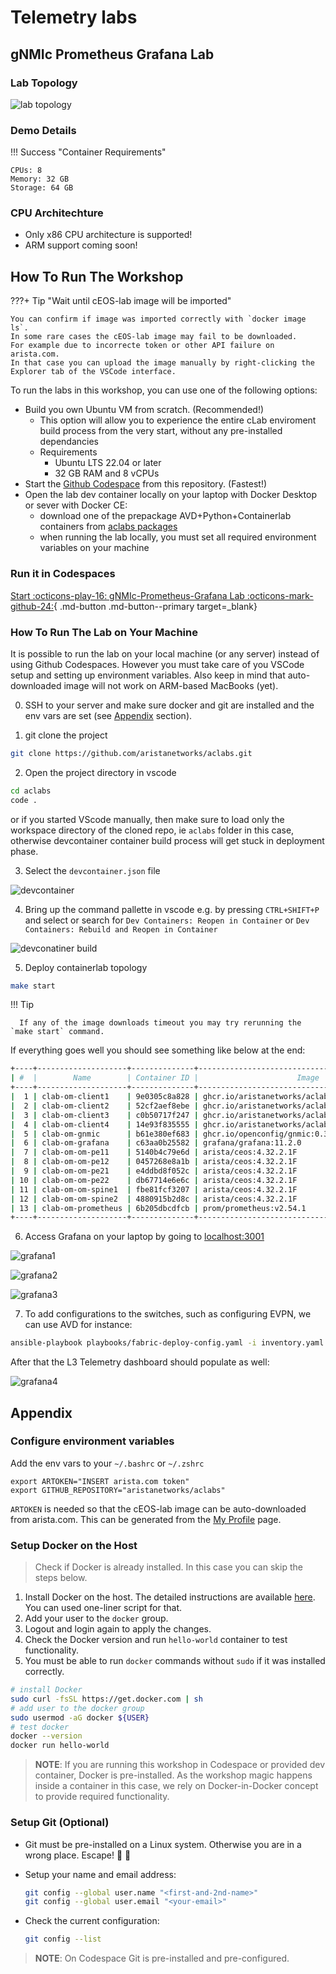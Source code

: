 # Telemetry labs

## gNMIc Prometheus Grafana Lab

### Lab Topology

![lab topology](assets/img/aclabs-telemetrylab-A.png)

### Demo Details

!!! Success "Container Requirements"

    CPUs: 8
    Memory: 32 GB
    Storage: 64 GB

### CPU Architechture

- Only x86 CPU architecture is supported!
- ARM support coming soon!

## How To Run The Workshop

???+ Tip "Wait until cEOS-lab image will be imported"

    You can confirm if image was imported correctly with `docker image ls`.
    In some rare cases the cEOS-lab image may fail to be downloaded.
    For example due to incorrecte token or other API failure on arista.com.
    In that case you can upload the image manually by right-clicking the Explorer tab of the VSCode interface.

To run the labs in this workshop, you can use one of the following options:

- Build you own Ubuntu VM from scratch. (Recommended!)
  - This option will allow you to experience the entire cLab enviroment build process from the very start, without any pre-installed dependancies
  - Requirements
    - Ubuntu LTS 22.04 or later
    - 32 GB RAM and 8 vCPUs
- Start the [Github Codespace](https://codespaces.new/noredistribution/aclabs/tree/main?quickstart=1&devcontainer_path=.devcontainer%2Fgnmic-prometheus-grafana%2Fdevcontainer.json) from this repository. (Fastest!)
- Open the lab dev container locally on your laptop with Docker Desktop or sever with Docker CE:
  - download one of the prepackage AVD+Python+Containerlab containers from [aclabs packages](https://github.com/aristanetworks/aclabs/pkgs/container/aclabs%2Flab-base)
  - when running the lab locally, you must set all required environment variables on your machine

### Run it in Codespaces

[Start :octicons-play-16: gNMIc-Prometheus-Grafana Lab :octicons-mark-github-24:](https://codespaces.new/noredistribution/aclabs/tree/main?quickstart=1&devcontainer_path=.devcontainer%2Fgnmic-prometheus-grafana%2Fdevcontainer.json){ .md-button .md-button--primary target=_blank}

### How To Run The Lab on Your Machine

It is possible to run the lab on your local machine (or any server) instead of using Github Codespaces.
However you must take care of you VSCode setup and setting up environment variables. Also keep in mind that auto-downloaded image will not work on ARM-based MacBooks (yet).


0. SSH to your server and make sure docker and git are installed and the env vars are set (see [Appendix](#Appendix) section).

1. git clone the project

  ```bash
  git clone https://github.com/aristanetworks/aclabs.git
  ```

2. Open the project directory in vscode

  ```bash
  cd aclabs
  code .
  ```

  or if you started VScode manually, then make sure to load only the workspace directory of the cloned repo,
  ie `aclabs` folder in this case, otherwise devcontainer container build process will get stuck in deployment phase.

3. Select the `devcontainer.json` file

  ![devcontainer](assets/img/devcontainer.png)

4. Bring up the command pallette in vscode e.g. by pressing `CTRL+SHIFT+P` and select or search for `Dev Containers: Reopen in Container` or `Dev Containers: Rebuild and Reopen in Container`

  ![devconatiner build](assets/img/devcontainer-build.png)

5. Deploy containerlab topology

  ```bash
  make start
  ```

  !!! Tip

      If any of the image downloads timeout you may try rerunning the `make start` command.

  If everything goes well you should see something like below at the end:

  ```bash
  +----+--------------------+--------------+--------------------------------------------------+-------+---------+--------------------+--------------+
  | #  |        Name        | Container ID |                      Image                       | Kind  |  State  |    IPv4 Address    | IPv6 Address |
  +----+--------------------+--------------+--------------------------------------------------+-------+---------+--------------------+--------------+
  |  1 | clab-om-client1    | 9e0305c8a828 | ghcr.io/aristanetworks/aclabs/host-ubuntu:rev1.0 | linux | running | 172.144.100.8/24   | N/A          |
  |  2 | clab-om-client2    | 52cf2aef8ebe | ghcr.io/aristanetworks/aclabs/host-ubuntu:rev1.0 | linux | running | 172.144.100.9/24   | N/A          |
  |  3 | clab-om-client3    | c0b50717f247 | ghcr.io/aristanetworks/aclabs/host-ubuntu:rev1.0 | linux | running | 172.144.100.10/24  | N/A          |
  |  4 | clab-om-client4    | 14e93f835555 | ghcr.io/aristanetworks/aclabs/host-ubuntu:rev1.0 | linux | running | 172.144.100.11/24  | N/A          |
  |  5 | clab-om-gnmic      | b61e380ef683 | ghcr.io/openconfig/gnmic:0.38.2                  | linux | running | 172.144.100.200/24 | N/A          |
  |  6 | clab-om-grafana    | c63aa0b25582 | grafana/grafana:11.2.0                           | linux | running | 172.144.100.220/24 | N/A          |
  |  7 | clab-om-om-pe11    | 5140b4c79e6d | arista/ceos:4.32.2.1F                            | ceos  | running | 172.144.100.4/24   | N/A          |
  |  8 | clab-om-om-pe12    | 0457268e8a1b | arista/ceos:4.32.2.1F                            | ceos  | running | 172.144.100.5/24   | N/A          |
  |  9 | clab-om-om-pe21    | e4ddbd8f052c | arista/ceos:4.32.2.1F                            | ceos  | running | 172.144.100.6/24   | N/A          |
  | 10 | clab-om-om-pe22    | db67714e6e6c | arista/ceos:4.32.2.1F                            | ceos  | running | 172.144.100.7/24   | N/A          |
  | 11 | clab-om-om-spine1  | fbe81fcf3207 | arista/ceos:4.32.2.1F                            | ceos  | running | 172.144.100.2/24   | N/A          |
  | 12 | clab-om-om-spine2  | 4880915b2d8c | arista/ceos:4.32.2.1F                            | ceos  | running | 172.144.100.3/24   | N/A          |
  | 13 | clab-om-prometheus | 6b205dbcdfcb | prom/prometheus:v2.54.1                          | linux | running | 172.144.100.210/24 | N/A          |
  +----+--------------------+--------------+--------------------------------------------------+-------+---------+--------------------+--------------+
  ```

6. Access Grafana on your laptop by going to [localhost:3001](http://localhost:3001)

  ![grafana1](assets/img/aclabs-telemetryA-grafana-ex1.png)

  ![grafana2](assets/img/aclabs-telemetryA-grafana-ex2.png)

  ![grafana3](assets/img/aclabs-telemetryA-grafana-ex3.png)

7. To add configurations to the switches, such as configuring EVPN, we can use AVD for instance:

  ```bash
  ansible-playbook playbooks/fabric-deploy-config.yaml -i inventory.yaml
  ```

  After that the L3 Telemetry dashboard should populate as well:

  ![grafana4](assets/img/aclabs-telemetryA-grafana-ex4.png)

## Appendix

### Configure environment variables

Add the env vars to your `~/.bashrc` or `~/.zshrc`

```shell
export ARTOKEN="INSERT arista.com token"
export GITHUB_REPOSITORY="aristanetworks/aclabs"
```

`ARTOKEN` is needed so that the cEOS-lab image can be auto-downloaded from arista.com. This can be generated from the [My Profile](https://www.arista.com/en/users/profile)
 page.
### Setup Docker on the Host

> Check if Docker is already installed. In this case you can skip the steps below.

1. Install Docker on the host. The detailed instructions are available [here](https://docs.docker.com/engine/install/ubuntu/). You can used one-liner script for that.
2. Add your user to the `docker` group.
3. Logout and login again to apply the changes.
4. Check the Docker version and run `hello-world` container to test functionality.
5. You must be able to run `docker` commands without `sudo` if it was installed correctly.

```bash
# install Docker
sudo curl -fsSL https://get.docker.com | sh
# add user to the docker group
sudo usermod -aG docker ${USER}
# test docker
docker --version
docker run hello-world
```

> **NOTE**: If you are running this workshop in Codespace or provided dev container, Docker is pre-installed. As the workshop magic happens inside a container in this case, we rely on Docker-in-Docker concept to provide required functionality.

### Setup Git (Optional)

- Git must be pre-installed on a Linux system. Otherwise you are in a wrong place. Escape! 👾 🚀
- Setup your name and email address:

  ```bash
  git config --global user.name "<first-and-2nd-name>"
  git config --global user.email "<your-email>"
  ```

- Check the current configuration:

  ```bash
  git config --list
  ```

> **NOTE**: On Codespace Git is pre-installed and pre-configured.

